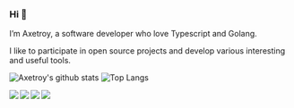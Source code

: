 ### Hi 👋

I’m Axetroy, a software developer who love Typescript and Golang.

I like to participate in open source projects and develop various interesting and useful tools.

![Axetroy's github stats](https://github-readme-stats-seven-gilt.vercel.app//api?username=axetroy&show_icons=true)
![Top Langs](https://github-readme-stats-seven-gilt.vercel.app//api/top-langs/?username=axetroy&layout=compact)


<a href="https://github.com/axetroy/gmock">
  <img align="left" src="https://github-readme-stats-seven-gilt.vercel.app//api/pin/?username=axetroy&repo=gmock"/>
</a>

<a href="https://github.com/axetroy/s4">
  <img align="left" src="https://github-readme-stats-seven-gilt.vercel.app//api/pin/?username=axetroy&repo=s4"/>
</a>

<a href="https://github.com/axetroy/hooker">
  <img align="left" src="https://github-readme-stats-seven-gilt.vercel.app//api/pin/?username=axetroy&repo=hooker"/>
</a>

<a href="https://github.com/axetroy/anti-redirect">
  <img align="left" src="https://github-readme-stats-seven-gilt.vercel.app//api/pin/?username=axetroy&repo=anti-redirect"/>
</a>

